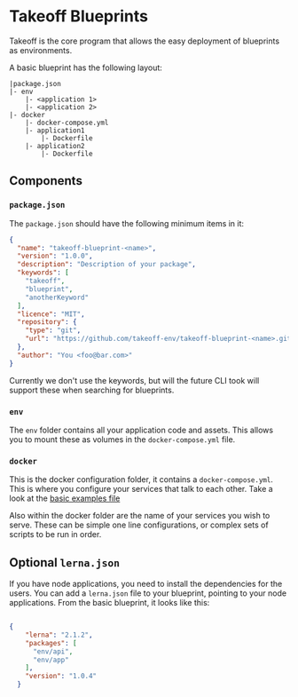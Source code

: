# Takeoff Blueprints

Takeoff is the core program that allows the easy deployment of blueprints as environments.

A basic blueprint has the following layout:

    |package.json
    |- env
        |- <application 1>
        |- <application 2>
    |- docker
        |- docker-compose.yml
        |- application1
            |- Dockerfile
        |- application2
            |- Dockerfile


## Components

### `package.json`

The `package.json` should have the following minimum items in it:

```json
{
  "name": "takeoff-blueprint-<name>",
  "version": "1.0.0",
  "description": "Description of your package",
  "keywords": [
    "takeoff",
    "blueprint",
    "anotherKeyword"
  ],
  "licence": "MIT",
  "repository": {
    "type": "git",
    "url": "https://github.com/takeoff-env/takeoff-blueprint-<name>.git"
  },
  "author": "You <foo@bar.com>"
}
```

Currently we don't use the keywords, but will the future CLI took will support these when searching for blueprints.

### `env`

The `env` folder contains all your application code and assets.  This allows you to mount these as volumes in the `docker-compose.yml` file.

### `docker`

This is the docker configuration folder, it contains a `docker-compose.yml`. This is where you configure your services that talk to each other. Take a look at the [basic examples file](https://github.com/takeoff-env/takeoff-blueprint-basic/blob/master/docker/docker-compose.yml)

Also within the docker folder are the name of your services you wish to serve.  These can be simple one line configurations, or complex sets of scripts to be run in order.


## Optional `lerna.json`

If you have node applications, you need to install the dependencies for the users.  You can add a `lerna.json` file to your blueprint, pointing to your node applications.  From the basic blueprint, it looks like this:

```json

{
    "lerna": "2.1.2",
    "packages": [
      "env/api",
      "env/app"
    ],
    "version": "1.0.4"
  }
```
